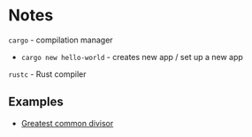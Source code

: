 # Notes

`cargo` - compilation manager
  - `cargo new hello-world` - creates new app / set up a new app
  
`rustc` - Rust compiler


## Examples

- [Greatest common divisor](./greatest-common-divisor/main.rs)
